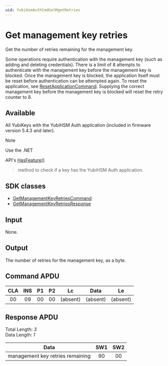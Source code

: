 ```yaml
---
uid: YubiHsmAuthCmdGetMgmtRetries
---
```


<!-- Copyright 2022 Yubico AB

Licensed under the Apache License, Version 2.0 (the "License");
you may not use this file except in compliance with the License.
You may obtain a copy of the License at

    http://www.apache.org/licenses/LICENSE-2.0

Unless required by applicable law or agreed to in writing, software
distributed under the License is distributed on an "AS IS" BASIS,
WITHOUT WARRANTIES OR CONDITIONS OF ANY KIND, either express or implied.
See the License for the specific language governing permissions and
limitations under the License. -->

# Get management key retries

Get the number of retries remaining for the management key.

Some operations require authentication with the management key (such as adding and deleting credentials). There is a
limit of 8 attempts to authenticate with the management key before the management key is blocked. Once the management
key is blocked, the application itself must be reset before authentication can be attempted again. To reset the
application, see [ResetApplicationCommand](xref:YubiHsmAuthCmdResetApplication). Supplying the correct management key
before the management key is blocked will reset the retry counter to 8.

## Available

All YubiKeys with the YubiHSM Auth application (included in firmware version 5.4.3 and later).
> [!NOTE]
> Use the .NET
>
API's [HasFeature()](xref:Yubico.YubiKey.YubiKeyFeatureExtensions.HasFeature%28Yubico.YubiKey.IYubiKeyDevice%2CYubico.YubiKey.YubiKeyFeature%29)
> method to check if a key has the YubiHSM Auth application.

## SDK classes

* [GetManagementKeyRetriesCommand](xref:Yubico.YubiKey.YubiHsmAuth.Commands.GetManagementKeyRetriesCommand)
* [GetManagementKeyRetriesResponse](xref:Yubico.YubiKey.YubiHsmAuth.Commands.GetManagementKeyRetriesResponse)

## Input

None.

## Output

The number of retries for the management key, as a byte.

## Command APDU

| CLA | INS | P1 | P2 |    Lc    |   Data   |    Le    |
|:---:|:---:|:--:|:--:|:--------:|:--------:|:--------:|
| 00  | 09  | 00 | 00 | (absent) | (absent) | (absent) |

## Response APDU

Total Length: *3*\
Data Length: *1*

|               Data               | SW1 | SW2 |
|:--------------------------------:|:---:|:---:|
| management key retries remaining | 90  | 00  |
